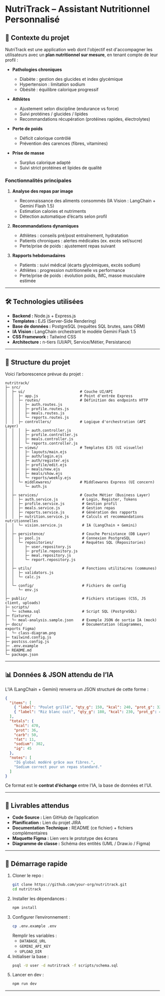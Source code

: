 # NutriTrack – Assistant Nutritionnel Personnalisé

## 📖 Contexte du projet
NutriTrack est une application web dont l'objectif est d'accompagner les utilisateurs avec un **plan nutritionnel sur mesure**, en tenant compte de leur profil :

- **Pathologies chroniques**  
  - Diabète : gestion des glucides et index glycémique  
  - Hypertension : limitation sodium  
  - Obésité : équilibre calorique progressif  

- **Athlètes**  
  - Ajustement selon discipline (endurance vs force)  
  - Suivi protéines / glucides / lipides  
  - Recommandations récupération (protéines rapides, électrolytes)  

- **Perte de poids**  
  - Déficit calorique contrôlé  
  - Prévention des carences (fibres, vitamines)  

- **Prise de masse**  
  - Surplus calorique adapté  
  - Suivi strict protéines et lipides de qualité  

### Fonctionnalités principales
1. **Analyse des repas par image**  
   - Reconnaissance des aliments consommés (IA Vision : LangChain + Gemini Flash 1.5)  
   - Estimation calories et nutriments  
   - Détection automatique d’écarts selon profil  

2. **Recommandations dynamiques**  
   - Athlètes : conseils pré/post entraînement, hydratation  
   - Patients chroniques : alertes médicales (ex. excès sel/sucre)  
   - Perte/prise de poids : ajustement repas suivant  

3. **Rapports hebdomadaires**  
   - Patients : suivi médical (écarts glycémiques, excès sodium)  
   - Athlètes : progression nutritionnelle vs performance  
   - Perte/prise de poids : évolution poids, IMC, masse musculaire estimée  

---

## 🛠️ Technologies utilisées
- **Backend :** Node.js + Express.js  
- **Templates :** EJS (Server-Side Rendering)  
- **Base de données :** PostgreSQL (requêtes SQL brutes, sans ORM)  
- **IA Vision :** LangChain orchestrant le modèle Gemini Flash 1.5  
- **CSS Framework :** Tailwind CSS  
- **Architecture :** n-tiers (UI/API, Service/Métier, Persistance)  

---

## 📂 Structure du projet
Voici l’arborescence prévue du projet :

```
nutritrack/
├─ src/
│  ├─ ui/                         # Couche UI/API
│  │  ├─ app.js                   # Point d'entrée Express
│  │  ├─ routes/                  # Définition des endpoints HTTP
│  │  │  ├─ auth.routes.js
│  │  │  ├─ profile.routes.js
│  │  │  ├─ meals.routes.js
│  │  │  └─ reports.routes.js
│  │  ├─ controllers/             # Logique d'orchestration (API Layer)
│  │  │  ├─ auth.controller.js
│  │  │  ├─ profile.controller.js
│  │  │  ├─ meals.controller.js
│  │  │  └─ reports.controller.js
│  │  ├─ views/                   # Templates EJS (UI visuelle)
│  │  │  ├─ layouts/main.ejs
│  │  │  ├─ auth/login.ejs
│  │  │  ├─ auth/register.ejs
│  │  │  ├─ profile/edit.ejs
│  │  │  ├─ meals/new.ejs
│  │  │  ├─ meals/show.ejs
│  │  │  └─ reports/weekly.ejs
│  │  └─ middlewares/             # Middlewares Express (UI concern)
│  │     └─ auth.js
│  │
│  ├─ services/                   # Couche Métier (Business Layer)
│  │  ├─ auth.service.js           # Login, Register, Tokens
│  │  ├─ profile.service.js        # Gestion profil
│  │  ├─ meals.service.js          # Gestion repas
│  │  ├─ reports.service.js        # Génération des rapports
│  │  ├─ nutrition.service.js      # Calculs et recommandations nutritionnelles
│  │  └─ vision.service.js         # IA (LangChain + Gemini)
│  │
│  ├─ persistence/                 # Couche Persistance (DB Layer)
│  │  ├─ pool.js                   # Connexion PostgreSQL
│  │  └─ repositories/             # Requêtes SQL (Repositories)
│  │     ├─ user.repository.js
│  │     ├─ profile.repository.js
│  │     ├─ meal.repository.js
│  │     └─ report.repository.js
│  │
│  ├─ utils/                       # Fonctions utilitaires (communes)
│  │  ├─ validators.js
│  │  └─ calc.js
│  │
│  └─ config/                      # Fichiers de config
│     └─ env.js
│
├─ public/                         # Fichiers statiques (CSS, JS client, uploads)
├─ scripts/
│  └─ schema.sql                   # Script SQL (PostgreSQL)
├─ fixtures/
│  └─ meal-analysis.sample.json    # Exemple JSON de sortie IA (mock)
├─ docs/                           # Documentation (diagrammes, exports Figma)
│  └─ class-diagram.png
├─ tailwind.config.js
├─ postcss.config.js
├─ .env.example
├─ README.md
└─ package.json
```

---

## 📊 Données & JSON attendu de l’IA
L’IA (LangChain + Gemini) renverra un JSON structuré de cette forme :

```json
{
  "items": [
    { "label": "Poulet grillé", "qty_g": 150, "kcal": 240, "prot_g": 32, "carb_g": 0, "fat_g": 10, "sodium_mg": 300, "ig_estim": 0 },
    { "label": "Riz blanc cuit", "qty_g": 180, "kcal": 230, "prot_g": 4, "carb_g": 50, "fat_g": 1, "sodium_mg": 2, "ig_estim": 70 }
  ],
  "totals": {
    "kcal": 470,
    "prot": 36,
    "carb": 50,
    "fat": 11,
    "sodium": 302,
    "ig": 45
  },
  "notes": [
    "IG global modéré grâce aux fibres.",
    "Sodium correct pour un repas standard."
  ]
}
```

Ce format est le **contrat d’échange** entre l’IA, la base de données et l’UI.

---

## 📑 Livrables attendus
- **Code Source :** Lien GitHub de l’application  
- **Planification :** Lien du projet JIRA  
- **Documentation Technique :** README (ce fichier) + fichiers complémentaires  
- **Maquette Figma :** Lien vers le prototype des écrans  
- **Diagramme de classe :** Schéma des entités (UML / Draw.io / Figma)  

---

## 🚀 Démarrage rapide
1. Cloner le repo :  
   ```bash
   git clone https://github.com/your-org/nutritrack.git
   cd nutritrack
   ```
2. Installer les dépendances :  
   ```bash
   npm install
   ```
3. Configurer l’environnement :  
   ```bash
   cp .env.example .env
   ```
   Remplir les variables :  
   - `DATABASE_URL`  
   - `GEMINI_API_KEY`  
   - `UPLOAD_DIR`  
4. Initialiser la base :  
   ```bash
   psql -U user -d nutritrack -f scripts/schema.sql
   ```
5. Lancer en dev :  
   ```bash
   npm run dev
   ```

---
